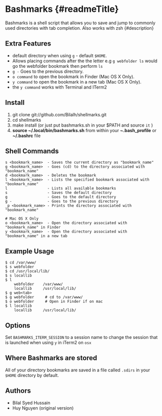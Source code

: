 Bashmarks {#readmeTitle}
=====

Bashmarks is a shell script that allows you to save and jump to commonly used directories with tab completion. Also works with zsh
{#description}

Extra Features
--------------

* default directory when using `g` - default `$HOME`.
* Allows placing commands after the the letter e.g `g webfolder ls` would go the webfolder bookmark then perform `ls`
* `g -` Goes to the previous directory.
* `o command` to open the bookmark in Finder (Mac OS X Only).
* `y command` to open the bookmark in a new tab (Mac OS X Only).
* the `y command` works with Terminal and ITerm2

Install
-------

1. git clone git://github.com/Bilalh/shellmarks.git
2. cd shellmarks
2. make install  (or just put bashmarks.sh in your $PATH and source `it`  )
3. **source ~/.local/bin/bashmarks.sh** from within your **~.bash\_profile** or **~/.bashrc** file

Shell Commands
--------------

	s <bookmark_name>  - Saves the current directory as "bookmark_name"
	g <bookmark_name>  - Goes (cd) to the directory associated with "bookmark_name"
	d <bookmark_name>  - Deletes the bookmark
	l <bookmark_name>  - Lists the specified bookmark associated with "bookmark_name"
	l                  - Lists all available bookmarks
	s                  - Saves the default directory
	g                  - Goes to the default directory
	g -                - Goes to the previous directory
	_p <bookmark_name> - Prints the directory associated with "bookmark_name"
    
	# Mac OS X Only 
	o <bookmark_name>  - Open the directory associated with "bookmark_name" in Finder
	y <bookmark_name>  - Open the directory associated with "bookmark_name" in a new tab

Example Usage
-------------

	$ cd /var/www/
	$ s webfolder
	$ cd /usr/local/lib/
	$ s locallib
	$ l
		webfolder	 /var/www/
		locallib	 /usr/local/lib/
	$ g web<tab>
	$ g webfolder	  # cd to /var/www/
	$ o webfolder	  # Open in Finder if on mac
	$ l locallib
		locallib	 /usr/local/lib/
		
Options
-------

Set `BASHMARKS_ITERM_SESSION` to a session name to change the session that is launched when using `y` in iTerm2 on `osx` 

        
Where Bashmarks are stored
--------------------------
    
All of your directory bookmarks are saved in a file called `.sdirs` in your `$HOME` directory by default.

Authors
-------
* Bilal Syed Hussain
* Huy Nguyen (original version)

